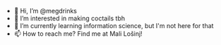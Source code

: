 - 👋 Hi, I’m @megdrinks
- 👀 I’m interested in making coctails tbh 
- 🌱 I’m currently learning information science, but I'm not here for that
- 📫 How to reach me? Find me at Mali Lošinj! 

<!---
megdrinks/megdrinks is a ✨ special ✨ repository because its `README.md` (this file) appears on your GitHub profile.
You can click the Preview link to take a look at your changes.
--->
